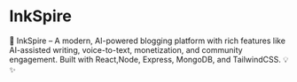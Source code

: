 # InkSpire
🚀 InkSpire – A modern, AI-powered blogging platform with rich features like AI-assisted writing, voice-to-text, monetization, and community engagement. Built with React,Node, Express, MongoDB, and TailwindCSS. 💡✨

